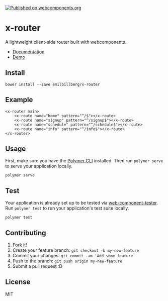 [![Published on webcomponents.org](https://img.shields.io/badge/webcomponents.org-published-blue.svg)](https://www.webcomponents.org/element/emilbillberg/x-router)

# x-router
A lightweight client-side router built with webcomponents.
- [Documentation](https://www.webcomponents.org/element/emilbillberg/x-router/x-router)
- [Demo](https://www.webcomponents.org/element/emilbillberg/x-router/demo/demo/index.html)

## Install
```
bower install --save emilbillberg/x-router
```

## Example
```
<x-router main>
    <x-route name="home" pattern="^/$"></x-route>
    <x-route name="signup" pattern="^/signup$"></x-route>
    <x-route name="schedule" pattern="^/schedule$"></x-route>
    <x-route name="info" pattern="^/info$"></x-route>
</x-router>
```

## Usage
First, make sure you have the [Polymer CLI](https://www.npmjs.com/package/polymer-cli) installed. Then run `polymer serve` to serve your application locally.

```
polymer serve
```

## Test
Your application is already set up to be tested via [web-component-tester](https://github.com/Polymer/web-component-tester). Run `polymer test` to run your application's test suite locally.

```
polymer test
```

## Contributing
1. Fork it!
2. Create your feature branch: `git checkout -b my-new-feature`
3. Commit your changes: `git commit -am 'Add some feature'`
4. Push to the branch: `git push origin my-new-feature`
5. Submit a pull request :D

## License
MIT
